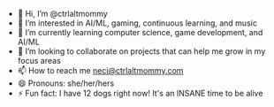 - 👋 Hi, I’m @ctrlaltmommy
- 👀 I’m interested in AI/ML, gaming, continuous learning, and music
- 🌱 I’m currently learning computer science, game development, and AI/ML 
- 💞️ I’m looking to collaborate on projects that can help me grow in my focus areas
- 📫 How to reach me neci@ctrlaltmommy.com
- 😄 Pronouns: she/her/hers
- ⚡ Fun fact: I have 12 dogs right now! It's an INSANE time to be alive

<!---
necipowell/necipowell is a ✨ special ✨ repository because its `README.md` (this file) appears on your GitHub profile.
You can click the Preview link to take a look at your changes.
--->
